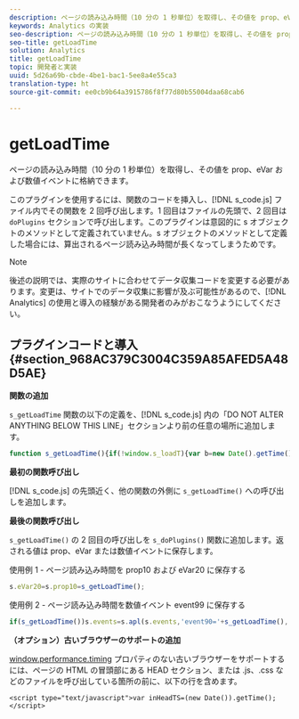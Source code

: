 ```yaml
---
description: ページの読み込み時間（10 分の 1 秒単位）を取得し、その値を prop、eVar および数値イベントに格納できます。
keywords: Analytics の実装
seo-description: ページの読み込み時間（10 分の 1 秒単位）を取得し、その値を prop、eVar および数値イベントに格納できます。
seo-title: getLoadTime
solution: Analytics
title: getLoadTime
topic: 開発者と実装
uuid: 5d26a69b-cbde-4be1-bac1-5ee8a4e55ca3
translation-type: ht
source-git-commit: ee0cb9b64a3915786f8f77d80b55004daa68cab6

---
```



# getLoadTime

ページの読み込み時間（10 分の 1 秒単位）を取得し、その値を prop、eVar および数値イベントに格納できます。

このプラグインを使用するには、関数のコードを挿入し、[!DNL s_code.js] ファイル内でその関数を 2 回呼び出します。1 回目はファイルの先頭で、2 回目は `doPlugins` セクションで呼び出します。このプラグインは意図的に s オブジェクトのメソッドとして定義されていません。s オブジェクトのメソッドとして定義した場合には、算出されるページ読み込み時間が長くなってしまうためです。

>[!NOTE]
>
>後述の説明では、実際のサイトに合わせてデータ収集コードを変更する必要があります。変更は、サイトでのデータ収集に影響が及ぶ可能性があるので、[!DNL Analytics] の使用と導入の経験がある開発者のみがおこなうようにしてください。

## プラグインコードと導入 {#section_968AC379C3004C359A85AFED5A48D5AE}

**関数の追加**

`s_getLoadTime` 関数の以下の定義を、[!DNL s_code.js] 内の「DO NOT ALTER ANYTHING BELOW THIS LINE」セクションより前の任意の場所に追加します。

```js
function s_getLoadTime(){if(!window.s_loadT){var b=new Date().getTime(),o=window.performance?performance.timing:0,a=o?o.requestStart:window.inHeadTS||0;s_loadT=a?Math.round((b-a)/100):''}return s_loadT}
```

**最初の関数呼び出し**

[!DNL s_code.js] の先頭近く、他の関数の外側に `s_getLoadTime()` への呼び出しを追加します。

**最後の関数呼び出し**

`s_getLoadTime()` の 2 回目の呼び出しを `s_doPlugins()` 関数に追加します。返される値は prop、eVar または数値イベントに保存します。

使用例 1 - ページ読み込み時間を prop10 および eVar20 に保存する

```js
s.eVar20=s.prop10=s_getLoadTime();
```

使用例 2 - ページ読み込み時間を数値イベント event99 に保存する

```js
if(s_getLoadTime())s.events=s.apl(s.events,'event90='+s_getLoadTime(),',',1);
```

**（オプション）古いブラウザーのサポートの追加**

[window.performance.timing](https://www.html5rocks.com/en/tutorials/webperformance/basics/) プロパティのない古いブラウザーをサポートするには、ページの HTML の冒頭部にある HEAD セクション、または .js、.css などのファイルを呼び出している箇所の前に、以下の行を含めます。

```
<script type="text/javascript">var inHeadTS=(new Date()).getTime();</script>
```

